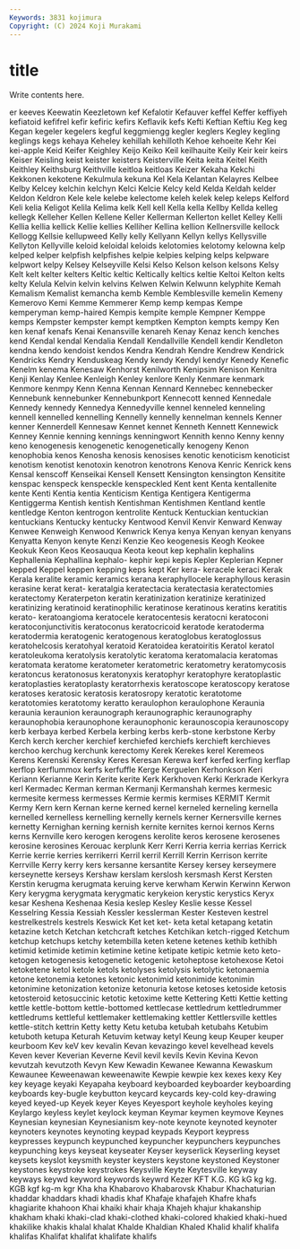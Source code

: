 ```yaml
---
Keywords: 3831 kojimura
Copyright: (C) 2024 Koji Murakami
---
```


# title

Write contents here.



er keeves Keewatin Keezletown kef Kefalotir Kefauver keffel
Keffer keffiyeh kefiatoid kefifrel kefir kefiric kefirs Keflavik kefs Kefti
Keftian Keftiu Keg keg Kegan kegeler kegelers kegful keggmiengg kegler
keglers Kegley kegling keglings kegs kehaya Keheley kehillah kehilloth Kehoe
kehoeite Kehr Kei kei-apple Keid Keifer Keighley Keijo Keiko Keil
keilhauite Keily Keir keir keirs Keiser Keisling keist keister keisters
Keisterville Keita keita Keitel Keith Keithley Keithsburg Keithville keitloa keitloas
Keizer Kekaha Kekchi Kekkonen kekotene Kekulmula kekuna Kel Kela Kelantan
Kelayres Kelbee Kelby Kelcey kelchin kelchyn Kelci Kelcie Kelcy keld
Kelda Keldah kelder Keldon Keldron Kele kele kelebe kelectome keleh
kelek kelep keleps Kelford Keli kelia Keligot Kelila Kelima kelk
Kell kell Kella kella Kellby Kellda kelleg kellegk Kelleher Kellen
Kellene Keller Kellerman Kellerton kellet Kelley Kelli Kellia kellia kellick
Kellie kellies Kelliher Kellina kellion Kellnersville kellock Kellogg Kellsie kellupweed
Kelly kelly Kellyann Kellyn kellys Kellysville Kellyton Kellyville keloid keloidal
keloids kelotomies kelotomy kelowna kelp kelped kelper kelpfish kelpfishes kelpie
kelpies kelping kelps kelpware kelpwort kelpy Kelsey Kelseyville Kelsi Kelso
Kelson kelson kelsons Kelsy Kelt kelt kelter kelters Keltic keltic
Keltically keltics keltie Keltoi Kelton kelts kelty Kelula Kelvin kelvin
kelvins Kelwen Kelwin Kelwunn kelyphite Kemah Kemalism Kemalist kemancha kemb
Kemble Kemblesville kemelin Kemeny Kemerovo Kemi Kemme Kemmerer Kemp kemp
kempas Kempe kemperyman kemp-haired Kempis kempite kemple Kempner Kemppe kemps
Kempster kempster kempt kemptken Kempton kempts kempy Ken ken kenaf
kenafs Kenai Kenansville kenareh Kenay Kenaz kench kenches kend Kendal
kendal Kendalia Kendall Kendallville Kendell kendir Kendleton kendna kendo kendoist
kendos Kendra Kendrah Kendre Kendrew Kendrick Kendricks Kendry Kenduskeag Kendy
kendy Kendyl kendyr Kenedy Kenefic Kenelm kenema Kenesaw Kenhorst Kenilworth
Kenipsim Kenison Kenitra Kenji Kenlay Kenlee Kenleigh Kenley kenlore Kenly
Kenmare kenmark Kenmore kenmpy Kenn Kenna Kennan Kennard Kennebec kennebecker
Kennebunk kennebunker Kennebunkport Kennecott kenned Kennedale Kennedy kennedy Kennedya Kennedyville
kennel kenneled kenneling kennell kennelled kennelling Kennelly kennelly kennelman kennels
Kenner kenner Kennerdell Kennesaw Kennet kennet Kenneth Kennett Kennewick Kenney
Kennie kenning kennings kenningwort Kennith kenno Kenny kenny keno kenogenesis
kenogenetic kenogenetically kenogeny Kenon kenophobia kenos Kenosha kenosis kenosises kenotic
kenoticism kenoticist kenotism kenotist kenotoxin kenotron kenotrons Kenova Kenric Kenrick
kens Kensal kenscoff Kenseikai Kensell Kensett Kensington kensington Kensitite kenspac
kenspeck kenspeckle kenspeckled Kent kent Kenta kentallenite kente Kenti Kentia
kentia Kenticism Kentiga Kentigera Kentigerma Kentiggerma Kentish kentish Kentishman Kentishmen
Kentland kentle kentledge Kenton kentrogon kentrolite Kentuck Kentuckian kentuckian kentuckians
Kentucky kentucky Kentwood Kenvil Kenvir Kenward Kenway Kenwee Kenweigh Kenwood
Kenwrick Kenya kenya Kenyan kenyan kenyans Kenyatta Kenyon kenyte Kenzi
Kenzie Keo keogenesis Keogh Keokee Keokuk Keon Keos Keosauqua Keota
keout kep kephalin kephalins Kephallenia Kephallina kephalo- kephir kepi kepis
Kepler Keplerian Kepner kepped Keppel keppen kepping keps kept Ker
kera- keracele keraci Kerak Kerala keralite keramic keramics kerana keraphyllocele
keraphyllous kerasin kerasine kerat kerat- keratalgia keratectacia keratectasia keratectomies keratectomy
Keraterpeton keratin keratinization keratinize keratinized keratinizing keratinoid keratinophilic keratinose keratinous
keratins keratitis kerato- keratoangioma keratocele keratocentesis keratocni keratoconi keratoconjunctivitis keratoconus
keratocricoid keratode keratoderma keratodermia keratogenic keratogenous keratoglobus keratoglossus keratohelcosis keratohyal
keratoid Keratoidea keratoiritis Keratol keratol keratoleukoma keratolysis keratolytic keratoma keratomalacia
keratomas keratomata keratome keratometer keratometric keratometry keratomycosis keratoncus keratonosus keratonyxis
keratophyr keratophyre keratoplastic keratoplasties keratoplasty keratorrhexis keratoscope keratoscopy keratose keratoses
keratosic keratosis keratosropy keratotic keratotome keratotomies keratotomy keratto keraulophon keraulophone
Keraunia keraunia keraunion keraunograph keraunographic keraunography keraunophobia keraunophone keraunophonic keraunoscopia
keraunoscopy kerb kerbaya kerbed Kerbela kerbing kerbs kerb-stone kerbstone Kerby
Kerch kerch kercher kerchief kerchiefed kerchiefs kerchieft kerchieves kerchoo kerchug
kerchunk kerectomy Kerek Kerekes kerel Keremeos Kerens Kerenski Kerensky Keres
Keresan Kerewa kerf kerfed kerfing kerflap kerflop kerflummox kerfs kerfuffle
Kerge Kerguelen Kerhonkson Keri Keriann Kerianne Kerin Kerite kerite Kerk
Kerkhoven Kerki Kerkrade Kerkyra kerl Kermadec Kerman kerman Kermanji Kermanshah
kermes kermesic kermesite kermess kermesses Kermie kermis kermises KERMIT Kermit
Kermy Kern kern Kernan kerne kerned kernel kerneled kerneling kernella
kernelled kernelless kernelling kernelly kernels kerner Kernersville kernes kernetty Kernighan
kerning kernish kernite kernites kernoi kernos Kerns kerns Kernville kero
kerogen kerogens kerolite keros kerosene kerosenes kerosine kerosines Kerouac kerplunk
Kerr Kerri Kerria kerria kerrias Kerrick Kerrie kerrie kerries kerrikerri
Kerril kerril Kerrill Kerrin Kerrison kerrite Kerrville Kerry kerry kers
kersanne kersantite Kersey kersey kerseymere kerseynette kerseys Kershaw kerslam kerslosh
kersmash Kerst Kersten Kerstin kerugma kerugmata keruing kerve kerwham Kerwin
Kerwinn Kerwon Kery kerygma kerygmata kerygmatic kerykeion kerystic kerystics Keryx
kesar Keshena Keshenaa Kesia keslep Kesley Keslie kesse Kessel Kesselring
Kessia Kessiah Kessler kesslerman Kester Kesteven kestrel kestrelkestrels kestrels Keswick
Ket ket ket- keta ketal ketapang ketatin ketazine ketch Ketchan
ketchcraft ketches Ketchikan ketch-rigged Ketchum ketchup ketchups ketchy ketembilla keten
ketene ketenes kethib kethibh ketimid ketimide ketimin ketimine ketine ketipate
ketipic ketmie keto keto- ketogen ketogenesis ketogenetic ketogenic ketoheptose ketohexose
Ketoi ketoketene ketol ketole ketols ketolyses ketolysis ketolytic ketonaemia ketone
ketonemia ketones ketonic ketonimid ketonimide ketonimin ketonimine ketonization ketonize ketonuria
ketose ketoses ketoside ketosis ketosteroid ketosuccinic ketotic ketoxime kette Kettering
Ketti Kettie ketting kettle kettle-bottom kettle-bottomed kettlecase kettledrum kettledrummer kettledrums
kettleful kettlemaker kettlemaking kettler Kettlersville kettles kettle-stitch kettrin Ketty ketty
Ketu ketuba ketubah ketubahs Ketubim ketuboth ketupa Keturah Ketuvim ketway
ketyl Keung keup Keuper keuper keurboom Kev keV kev kevalin
Kevan kevazingo kevel kevelhead kevels Keven kever Keverian Keverne Kevil
kevil kevils Kevin Kevina Kevon kevutzah kevutzoth Kevyn Kew Kewadin
Kewanee Kewanna Kewaskum Kewaunee Keweenawan keweenawite Kewpie kewpie kex kexes
kexy Key key keyage keyaki Keyapaha keyboard keyboarded keyboarder keyboarding
keyboards key-bugle keybutton keycard keycards key-cold key-drawing keyed keyed-up Keyek
keyer Keyes Keyesport keyhole keyholes keying Keylargo keyless keylet keylock
keyman Keymar keymen keymove Keynes Keynesian keynesian Keynesianism key-note keynote
keynoted keynoter keynoters keynotes keynoting keypad keypads Keyport keypress keypresses
keypunch keypunched keypuncher keypunchers keypunches keypunching keys keyseat keyseater Keyser
keyserlick Keyserling keyset keysets keyslot keysmith keyster keysters keystone keystoned
Keystoner keystones keystroke keystrokes Keysville Keyte Keytesville keyway keyways keywd
keyword keywords keywrd Kezer KFT K.G. KG kG kg kg.
KGB kgf kg-m kgr Kha kha Khabarovo Khabarovsk Khabur Khachaturian
khaddar khaddars khadi khadis khaf Khafaje khafajeh Khafre khafs khagiarite
khahoon Khai khaiki khair khaja Khajeh khajur khakanship khakham khaki
khaki-clad khaki-clothed khaki-colored khakied khaki-hued khakilike khakis khalal khalat Khalde
Khaldian Khaled Khalid khalif khalifa khalifas Khalifat khalifat khalifate khalifs
